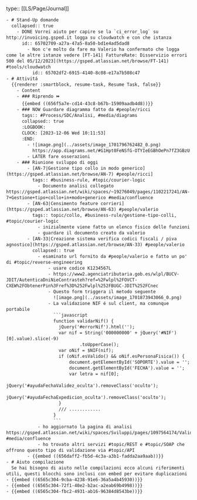 type:: [[LS/Page/Journal]]

	- # Stand-Up domande
	  collapsed:: true
		- DONE Vorrei aiuto per capire se la `ci_error_log` su http://invoicing.gsped.it logga su cloudwatch e con che istanza
		  id:: 65702709-a27a-47a5-8a50-bd1e4ad5dad8
			- Non c'e molto da fare ma Valerio ha confermato che logga come le altre istanze vedere [FT-141| FattureRate: Disservizio errori 500 del 05/12/2023](https://gsped.atlassian.net/browse/FT-141) #tools/cloudwatch
			  id:: 65702df2-6915-4140-8c08-e17a7b508c47
	- # Attivitá
	  {{renderer :smartblock, resume-task, Resume Task, false}}
		- Content
		- ### Riprendo ⏩️
		  {{embed ((656f5a7e-cd14-43c8-b67b-15909aadb4d8))}}
		- ### NOW Guardare diagramma fatto da #people/ricci 
		  tags:: #Process/SDC/Analisi, #media/diagrams
		  collapsed:: true
		  :LOGBOOK:
		  CLOCK: [2023-12-06 Wed 10:11:53]
		  :END:
			- ![image.png](../assets/image_1701796762482_0.png)
			  https://app.diagrams.net/#G1Hpt0FeNSfG-OTYIeEGBhOePn7fZ3GBzU
			- LATER fare osserazioni
		- ### Riunione sviluppo di oggi
			- [AN-7|Gestione tipo collo in modo generico](https://gsped.atlassian.net/browse/AN-7) #people/ricci]
			  tags:: #business-rule, #topic/courier-logic
				- Documento analisi collegato https://gsped.atlassian.net/wiki/spaces/~19276049/pages/1102217241/AN-7+Gestione+tipo+collo+in+modo+generico #media/confluence
			- [AN-63|Censimento feature corrieri](https://gsped.atlassian.net/browse/AN-63) #people/valerio
			  tags:: topic/collo, #business-rule/gestione-tipo-colli, #topic/courier-logic
				- inizialmente viene fatto un elenco fisico delle funzioni
				- guardare il documento creato da valerio
			- [AN-33|Creazione sistema verifica codici fiscali / piva  agnostico](https://gsped.atlassian.net/browse/AN-33) #people/valerio
			  collapsed:: true
				- esaminato url fornito da #people/valerio e fatto un po' di #topic/reverse-engineering
					- usare codice K1234567L
					- https://www2.agenciatributaria.gob.es/wlpl/BUCV-JDIT/AutenticaDniNieContrasteh?ref=%2Fwlpl%2FOVCT-CXEW%2FObtenerPin%3Fref%3D%252Fwlpl%252FBUGC-JDIT%252FCnec
					- Questo form triggera il metodo seguente
					  ![image.png](../assets/image_1701873943066_0.png)
					- La validazione NIF é sul client, ma comunque portabile
					  ```javascript
					  function validarNif() {
					  	jQuery('#errorNif').html('');
					  	var nif = String('000000000' + jQuery('#NIF')[0].value).slice(-9)
					  			.toUpperCase();
					  	var oNif = $NIF(nif);
					  	if (oNif.esValido() && oNif.esPersonaFisica()) {
					  		document.getElementById('SOPORTE').value = '';
					  		document.getElementById('FECHA').value = '';
					  		var letra = nif[0];
					  		jQuery('#ayudaFechaValidez_oculta').removeClass('oculto');
					  		jQuery('#ayudaFechaExpedicion_oculta').removeClass('oculto');
					  	}
					    /// ............
					  }
					  ```
				- ho aggiornato la pagina di analisi https://gsped.atlassian.net/wiki/spaces/Sviluppi/pages/1097564174/Validazione+p.iva+c.f. #media/confluence
				- ho trovato altri servizi #topic/REST e #topic/SOAP che offrono questo tipo di validazione via #topic/API
			- {{embed ((656daff2-fb5d-4c3a-a3b1-fadda2aa9aab))}}
	- # Aiuto compilazione
	  Se hai bisogno di aiuto nelle compilazioni ecco alcuni riferimenti utili, questi blocchi sono inclusi con embed per evitare duplicazioni
	- {{embed ((6565c304-9cba-4238-91e6-36a5a4b45930))}}
	- {{embed ((6565c304-72f1-40e2-b2ac-a2eab69b4998))}}
	- {{embed ((6565c304-fbc2-4931-ab16-96384d8543be))}}
